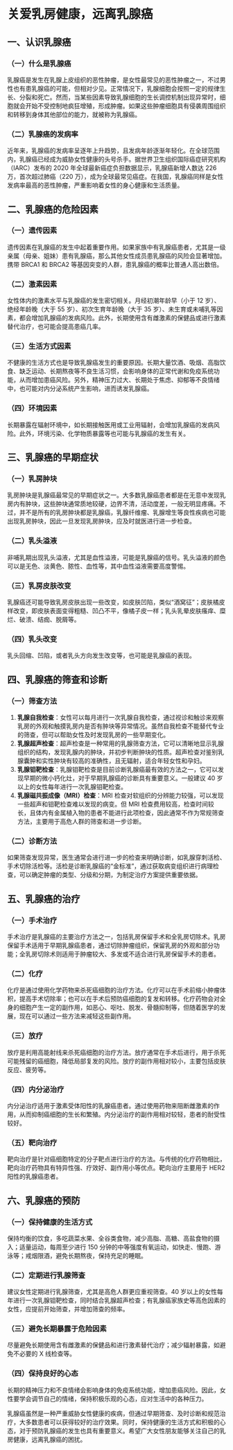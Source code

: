 # 关爱乳房健康，远离乳腺癌

## 一、认识乳腺癌
### （一）什么是乳腺癌
乳腺癌是发生在乳腺上皮组织的恶性肿瘤，是女性最常见的恶性肿瘤之一，不过男性也有患乳腺癌的可能，但相对少见。正常情况下，乳腺细胞会按照一定的规律生长、分裂和死亡。然而，当某些因素导致乳腺细胞的生长调控机制出现异常时，细胞就会开始不受控制地疯狂增殖，形成肿瘤。如果这些肿瘤细胞具有侵袭周围组织和转移到身体其他部位的能力，就被称为乳腺癌。

### （二）乳腺癌的发病率
近年来，乳腺癌的发病率呈逐年上升趋势，且发病年龄逐渐年轻化。在全球范围内，乳腺癌已经成为威胁女性健康的头号杀手。据世界卫生组织国际癌症研究机构（IARC）发布的 2020 年全球最新癌症负担数据显示，乳腺癌新增人数达 226 万，首次超过肺癌（220 万），成为全球最常见癌症。在我国，乳腺癌同样是女性发病率最高的恶性肿瘤，严重影响着女性的身心健康和生活质量。

## 二、乳腺癌的危险因素
### （一）遗传因素
遗传因素在乳腺癌的发生中起着重要作用。如果家族中有乳腺癌患者，尤其是一级亲属（母亲、姐妹）患有乳腺癌，那么其他女性成员患乳腺癌的风险会显著增加。携带 BRCA1 和 BRCA2 等基因突变的人群，患乳腺癌的概率比普通人高出数倍。

### （二）激素因素
女性体内的激素水平与乳腺癌的发生密切相关。月经初潮年龄早（小于 12 岁）、绝经年龄晚（大于 55 岁）、初次生育年龄晚（大于 35 岁）、未生育或未哺乳等因素，都会增加乳腺癌的发病风险。此外，长期使用含有雌激素的保健品或进行激素替代治疗，也可能会提高患癌几率。

### （三）生活方式因素
不健康的生活方式也是导致乳腺癌发生的重要原因。长期大量饮酒、吸烟、高脂饮食、缺乏运动、长期熬夜等不良生活习惯，会影响身体的正常代谢和免疫系统功能，从而增加患癌风险。另外，精神压力过大、长期处于焦虑、抑郁等不良情绪中，也可能对内分泌系统产生影响，进而诱发乳腺癌。

### （四）环境因素
长期暴露在辐射环境中，如长期接触医用或工业用辐射，会增加乳腺癌的发病风险。此外，环境污染、化学物质暴露等也可能与乳腺癌的发生有关。

## 三、乳腺癌的早期症状
### （一）乳房肿块
乳房肿块是乳腺癌最常见的早期症状之一。大多数乳腺癌患者都是在无意中发现乳房内有肿块，这些肿块通常质地较硬，边界不清，活动度差，一般无明显疼痛。不过，并不是所有的乳房肿块都是乳腺癌，乳腺纤维瘤、乳腺增生等良性疾病也可能出现乳房肿块，因此一旦发现乳房肿块，应及时就医进行进一步检查。

### （二）乳头溢液
非哺乳期出现乳头溢液，尤其是血性溢液，可能是乳腺癌的信号。乳头溢液的颜色可以是无色、淡黄色、脓性、血性等，其中血性溢液需要高度警惕。

### （三）乳房皮肤改变
乳腺癌还可能导致乳房皮肤出现一些改变，如皮肤凹陷，类似“酒窝征”；皮肤橘皮样改变，即皮肤表面变得粗糙、凹凸不平，像橘子皮一样；乳头乳晕皮肤瘙痒、糜烂、破溃、结痂、脱屑等。

### （四）乳头改变
乳头回缩、凹陷，或者乳头方向发生改变等，也可能是乳腺癌的表现。

## 四、乳腺癌的筛查和诊断
### （一）筛查方法
1. **乳腺自我检查**：女性可以每月进行一次乳腺自我检查，通过视诊和触诊来观察乳房的外观和触摸乳房内是否有肿块等异常情况。虽然自我检查不能替代专业的筛查，但可以帮助女性及时发现乳房的一些早期变化。
2. **乳腺超声检查**：超声检查是一种常用的乳腺筛查方法，它可以清晰地显示乳腺组织的结构，发现乳腺内的肿块，并初步判断肿块的性质。超声检查对鉴别乳腺囊肿和实性肿块有较高的准确性，且无辐射，适合年轻女性和孕妇。
3. **乳腺钼靶检查**：乳腺钼靶检查是目前诊断乳腺癌最有效的方法之一，它可以发现早期的微小钙化灶，对于早期乳腺癌的诊断具有重要意义。一般建议 40 岁以上的女性每年进行一次乳腺钼靶检查。
4. **乳腺磁共振成像（MRI）检查**：MRI 检查对软组织的分辨能力较强，可以发现一些超声和钼靶检查难以发现的病变。但 MRI 检查费用较高，检查时间较长，且体内有金属植入物的患者不能进行此项检查，因此通常不作为常规筛查方法，主要用于高危人群的筛查和进一步诊断。

### （二）诊断方法
如果筛查发现异常，医生通常会进行进一步的检查来明确诊断，如乳腺穿刺活检、手术切除活检等。活检是诊断乳腺癌的“金标准”，通过获取病变组织进行病理检查，可以确定肿瘤的类型、分级和分期，为制定治疗方案提供重要依据。

## 五、乳腺癌的治疗
### （一）手术治疗
手术治疗是乳腺癌的主要治疗方法之一，包括乳房保留手术和全乳房切除术。乳房保留手术适用于早期乳腺癌患者，通过切除肿瘤组织，保留乳房的外观和部分功能；全乳房切除术则适用于肿瘤较大、多发或不适合进行乳房保留手术的患者。

### （二）化疗
化疗是通过使用化学药物来杀死癌细胞的治疗方法。化疗可以在手术前缩小肿瘤体积，提高手术切除率；也可以在手术后预防癌细胞的复发和转移。化疗药物会对全身的细胞产生一定的副作用，如恶心、呕吐、脱发、骨髓抑制等，但随着医学的发展，现在可以通过一些方法来减轻这些副作用。

### （三）放疗
放疗是利用高能射线来杀死癌细胞的治疗方法。放疗通常在手术后进行，用于杀死可能残留的癌细胞，降低局部复发的风险。放疗的副作用相对较小，主要包括皮肤反应、疲劳等。

### （四）内分泌治疗
内分泌治疗适用于激素受体阳性的乳腺癌患者。通过使用药物来阻断雌激素的作用，从而抑制癌细胞的生长和繁殖。内分泌治疗的副作用相对较轻，患者的耐受性较好。

### （五）靶向治疗
靶向治疗是针对癌细胞特定的分子靶点进行治疗的方法。与传统的化疗药物相比，靶向治疗药物具有特异性强、疗效好、副作用小等优点。靶向治疗主要用于 HER2 阳性的乳腺癌患者。

## 六、乳腺癌的预防
### （一）保持健康的生活方式
保持均衡的饮食，多吃蔬菜水果、全谷类食物，减少高脂、高糖、高盐食物的摄入；适量运动，每周至少进行 150 分钟的中等强度有氧运动，如快走、慢跑、游泳等；戒烟限酒，避免长期熬夜，保持充足的睡眠。

### （二）定期进行乳腺筛查
建议女性定期进行乳腺筛查，尤其是高危人群更应重视筛查。40 岁以上的女性每年进行一次乳腺钼靶检查，同时结合乳腺超声检查；有乳腺癌家族史等高危因素的女性，应提前开始筛查，并增加筛查的频率。

### （三）避免长期暴露于危险因素
尽量避免长期使用含有雌激素的保健品和进行激素替代治疗；减少辐射暴露，如避免不必要的 X 线检查等。

### （四）保持良好的心态
长期的精神压力和不良情绪会影响身体的免疫系统功能，增加患癌风险。因此，女性要学会调节自己的情绪，保持积极乐观的心态，应对生活中的各种压力。

乳腺癌虽然是一种严重威胁女性健康的疾病，但通过早期筛查、及时诊断和规范治疗，大多数患者可以获得较好的治疗效果。同时，保持健康的生活方式和积极的心态，对于预防乳腺癌的发生也具有重要意义。希望广大女性朋友能够关注自己的乳房健康，远离乳腺癌的困扰。 
